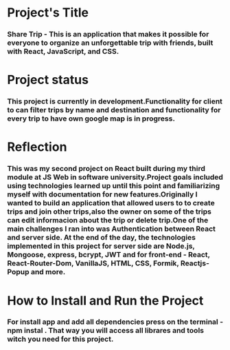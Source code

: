 # Project's Title 
   ### Share Trip - Тhis is an application that makes it possible for everyone to organize an unforgettable trip with friends, built with React, JavaScript, and CSS.


# Project status
  ###  This project is currently in development.Functionality for client to can filter trips by name and destination and functionality for every trip to have own google map is in progress.


# Reflection 
   ### This was my second project on React built during my third module at JS Web in software university.Project goals included using technologies learned up until this point and familiarizing myself with documentation for new features.Originally I wanted to build an application that allowed users to to create trips and join other trips,also the owner on some of the trips can edit informacion about the trip or delete trip.One of the main challenges I ran into was Authentication between React and server side. At the end of the day, the technologies implemented in this project for server side are Node.js, Mongoose, express, bcrypt, JWT and  for front-end - React, React-Router-Dom, VanillaJS, HTML, CSS, Formik, Reactjs-Popup and more.


# How to Install and Run the Project 
   ### For install app and add all dependencies press on the terminal - npm instal . That way you will access all librares and tools witch you need for this project.

   

